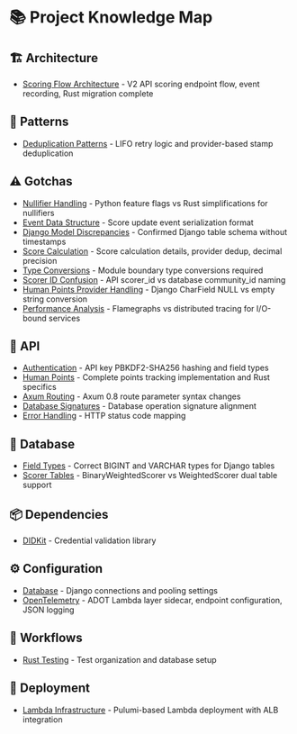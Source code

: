 # 📚 Project Knowledge Map

## 🏗️ Architecture

- [Scoring Flow Architecture](architecture/scoring_flow.md) - V2 API scoring endpoint flow, event recording, Rust migration complete

## 🎨 Patterns

- [Deduplication Patterns](patterns/deduplication.md) - LIFO retry logic and provider-based stamp deduplication

## ⚠️ Gotchas

- [Nullifier Handling](gotchas/nullifier_handling.md) - Python feature flags vs Rust simplifications for nullifiers
- [Event Data Structure](gotchas/event_data_structure.md) - Score update event serialization format
- [Django Model Discrepancies](gotchas/django_model_discrepancies.md) - Confirmed Django table schema without timestamps
- [Score Calculation](gotchas/score_calculation.md) - Score calculation details, provider dedup, decimal precision
- [Type Conversions](gotchas/type_conversions.md) - Module boundary type conversions required
- [Scorer ID Confusion](gotchas/scorer_id_confusion.md) - API scorer_id vs database community_id naming
- [Human Points Provider Handling](gotchas/human_points_provider_handling.md) - Django CharField NULL vs empty string conversion
- [Performance Analysis](gotchas/performance_analysis.md) - Flamegraphs vs distributed tracing for I/O-bound services

## 🔌 API

- [Authentication](api/authentication.md) - API key PBKDF2-SHA256 hashing and field types
- [Human Points](api/human_points.md) - Complete points tracking implementation and Rust specifics
- [Axum Routing](api/axum_routing.md) - Axum 0.8 route parameter syntax changes
- [Database Signatures](api/database_signatures.md) - Database operation signature alignment
- [Error Handling](api/error_handling.md) - HTTP status code mapping

## 💾 Database

- [Field Types](database/field_types.md) - Correct BIGINT and VARCHAR types for Django tables
- [Scorer Tables](database/scorer_tables.md) - BinaryWeightedScorer vs WeightedScorer dual table support

## 📦 Dependencies

- [DIDKit](dependencies/didkit.md) - Credential validation library

## ⚙️ Configuration

- [Database](config/database.md) - Django connections and pooling settings
- [OpenTelemetry](config/opentelemetry.md) - ADOT Lambda layer sidecar, endpoint configuration, JSON logging

## 🔄 Workflows

- [Rust Testing](workflows/rust_testing.md) - Test organization and database setup

## 🚀 Deployment

- [Lambda Infrastructure](deployment/lambda_infrastructure.md) - Pulumi-based Lambda deployment with ALB integration